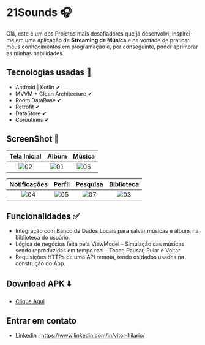 
# 21Sounds 🎧

Olá, este é um dos Projetos mais desafiadores que já desenvolvi, inspirei-me em uma aplicação de **Streaming de Música** e na vontade de praticar meus conhecimentos em programação e, por conseguinte, poder aprimorar as minhas habilidades.

## Tecnologias usadas 🚀

- Android | Kotlin ✔︎
- MVVM + Clean Architecture ✔︎
- Room DataBase ✔︎
- Retrofit ✔︎
- DataStore ✔︎
- Coroutines ✔︎

## ScreenShot 📸

| Tela Inicial | Álbum | Música |
| :--------------------: | :--------------------: | :--------------------: |
| ![02](https://user-images.githubusercontent.com/81326138/223217237-6c98f503-a7cb-48c0-af8b-69fffe379726.jpg) | ![01](https://user-images.githubusercontent.com/81326138/223217436-0ced2ad3-9a52-475c-8764-bcb1ed0ccdac.jpg) | ![06](https://user-images.githubusercontent.com/81326138/223217480-cc8fd668-ccca-49dd-a3e3-2af9164db9bd.jpg) |

| Notificações | Perfil | Pesquisa | Biblioteca |
| :--------------------: | :--------------------: | :--------------------: | :--------------------: |
| ![04](https://user-images.githubusercontent.com/81326138/223218208-6d54eecd-0f49-4277-a5c8-e7039861d0bd.jpg) | ![05](https://user-images.githubusercontent.com/81326138/223218248-ef9cfaa7-441f-415c-a242-57f2dcdb3acc.jpg) | ![07](https://user-images.githubusercontent.com/81326138/223218334-57a5aa7c-5fcb-4452-a302-e9d099c2aa5f.jpg) | ![03](https://user-images.githubusercontent.com/81326138/223218440-ae56f5e5-405c-4253-ad54-61fbd549310f.jpg) |

## Funcionalidades ✅
- Integração com Banco de Dados Locais para salvar músicas e álbuns na biblioteca do usuário.
- Lógica de negócios feita pela ViewModel - Simulação das músicas sendo reproduzidas em tempo real - Tocar, Pausar, Pular e Voltar.
- Requisições HTTPs de uma API remota, tendo os dados usados na construção do App. 

## Download APK ⬇️
- [Clique Aqui](https://github.com/vitor-hilario/21Sounds/releases/download/v1.0.0-alpha/21Sounds.apk)

## Entrar em contato 
- Linkedin : https://www.linkedin.com/in/vitor-hilario/
